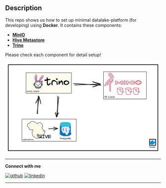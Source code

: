 ## Description

This repo shows us how to set up minimal datalake-platform (for developing) using **Docker**. It contains these
components:

- **[MinIO](https://github.com/lammn224/docker_datalake_platform/tree/master/minio)**
- **[Hive Metastore](https://github.com/lammn224/docker_datalake_platform/tree/master/hive-metastore)**
- **[Trino](https://github.com/lammn224/docker_datalake_platform/tree/master/trino)**

Please check each component for detail setup!

![data-platform](assets/data-platform.png)

[1]: http://www.github.com/lammn224

[2]: https://www.linkedin.com/in/lammn

--- 

**Connect with me**

[<img alt="github" height="50" src="https://cloud.githubusercontent.com/assets/17016297/18839843/0e06a67a-83d2-11e6-993a-b35a182500e0.png" width="50"/>][1]
[<img alt="linkedin" height="50" src="https://cloud.githubusercontent.com/assets/17016297/18839848/0fc7e74e-83d2-11e6-8c6a-277fc9d6e067.png" width="50"/>][2]

---
